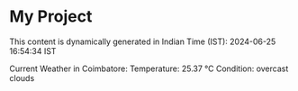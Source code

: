 # My Project

This content is dynamically generated in Indian Time (IST): 2024-06-25 16:54:34 IST


Current Weather in Coimbatore:
Temperature: 25.37 °C
Condition: overcast clouds
